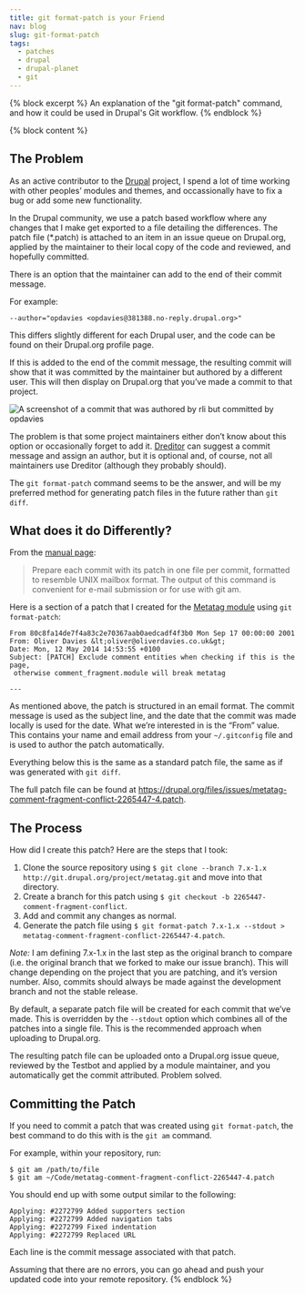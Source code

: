 ```yaml
---
title: git format-patch is your Friend
nav: blog
slug: git-format-patch
tags:
  - patches
  - drupal
  - drupal-planet
  - git
---
```

{% block excerpt %}
An explanation of the "git format-patch" command, and how it could be used in Drupal's Git workflow.
{% endblock %}

{% block content %}
## The Problem

As an active contributor to the [Drupal](http://drupal.org) project, I spend a lot of time working with other peoples’ modules and themes, and occassionally have to fix a bug or add some new functionality.

In the Drupal community, we use a patch based workflow where any changes that I make get exported to a file detailing the differences. The patch file (*.patch) is attached to an item in an issue queue on Drupal.org, applied by the maintainer to their local copy of the code and reviewed, and hopefully committed.

There is an option that the maintainer can add to the end of their commit message.

For example:

    --author="opdavies <opdavies@381388.no-reply.drupal.org>"

This differs slightly different for each Drupal user, and the code can be found on their Drupal.org profile page.

If this is added to the end of the commit message, the resulting commit will show that it was committed by the maintainer but authored by a different user. This will then display on Drupal.org that you’ve made a commit to that project.

<img class="thumbnail img-responsive" alt="A screenshot of a commit that was authored by rli but committed by opdavies" src="/images/blog/git-attribution-commit.png">

The problem is that some project maintainers either don’t know about this option or occasionally forget to add it. [Dreditor](http://dreditor.org) can suggest a commit message and assign an author, but it is optional and, of course, not all maintainers use Dreditor (although they probably should).

The `git format-patch` command seems to be the answer, and will be my preferred method for generating patch files in the future rather than `git diff`.

## What does it do Differently?

From the [manual page](http://git-scm.com/docs/git-format-patch):

> Prepare each commit with its patch in one file per commit, formatted to resemble UNIX mailbox format. The output of this command is convenient for e-mail submission or for use with git am.

Here is a section of a patch that I created for the [Metatag module](http://drupal.org/project/metatag) using `git format-patch`:

    From 80c8fa14de7f4a83c2e70367aab0aedcadf4f3b0 Mon Sep 17 00:00:00 2001
    From: Oliver Davies &lt;oliver@oliverdavies.co.uk&gt;
    Date: Mon, 12 May 2014 14:53:55 +0100
    Subject: [PATCH] Exclude comment entities when checking if this is the page,
     otherwise comment_fragment.module will break metatag

    ---

As mentioned above, the patch is structured in an email format. The commit message is used as the subject line, and the date that the commit was made locally is used for the date. What we’re interested in is the “From” value. This contains your name and email address from your `~/.gitconfig` file and is used to author the patch automatically.

Everything below this is the same as a standard patch file, the same as if was generated with `git diff`.

The full patch file can be found at <https://drupal.org/files/issues/metatag-comment-fragment-conflict-2265447-4.patch>.

## The Process

How did I create this patch? Here are the steps that I took:

1. Clone the source repository using `$ git clone --branch 7.x-1.x http://git.drupal.org/project/metatag.git` and move into that directory.
2. Create a branch for this patch using `$ git checkout -b 2265447-comment-fragment-conflict`.
3. Add and commit any changes as normal.
4. Generate the patch file using `$ git format-patch 7.x-1.x --stdout > metatag-comment-fragment-conflict-2265447-4.patch`.

*Note:* I am defining 7.x-1.x in the last step as the original branch to compare (i.e. the original branch that we forked to make our issue branch). This will change depending on the project that you are patching, and it’s version number. Also, commits should always be made against the development branch and not the stable release.

By default, a separate patch file will be created for each commit that we’ve made. This is overridden by the `--stdout` option which combines all of the patches into a single file. This is the recommended approach when uploading to Drupal.org.

The resulting patch file can be uploaded onto a Drupal.org issue queue, reviewed by the Testbot and applied by a module maintainer, and you automatically get the commit attributed. Problem solved.

## Committing the Patch

If you need to commit a patch that was created using `git format-patch`, the best command to do this with is the `git am` command.

For example, within your repository, run:

    $ git am /path/to/file
    $ git am ~/Code/metatag-comment-fragment-conflict-2265447-4.patch

You should end up with some output similar to the following:

    Applying: #2272799 Added supporters section
    Applying: #2272799 Added navigation tabs
    Applying: #2272799 Fixed indentation
    Applying: #2272799 Replaced URL

Each line is the commit message associated with that patch.

Assuming that there are no errors, you can go ahead and push your updated code into your remote repository.
{% endblock %}
